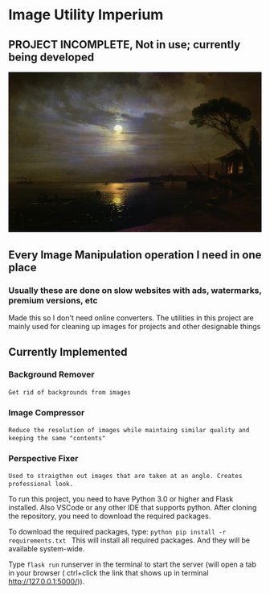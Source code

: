 # Image Utility Imperium

## PROJECT INCOMPLETE, Not in use; currently being developed

![Solid Painting](./media/RM1.png)

## Every Image Manipulation operation I need in one place

### Usually these are done on slow websites with ads, watermarks, premium versions, etc

Made this so I don't need online converters.
The utilities in this project are mainly used for cleaning up images for projects and other designable things

## Currently Implemented

### Background Remover

    Get rid of backgrounds from images

### Image Compressor

    Reduce the resolution of images while maintaing similar quality and keeping the same "contents"

### Perspective Fixer

    Used to straigthen out images that are taken at an angle. Creates professional look.

To run this project, you need to have Python 3.0 or higher and Flask installed. Also VSCode or any other IDE that supports python. After cloning the repository, you need to download the required packages.

To download the required packages, type:
    ```python
        pip install -r requirements.txt
    ```
This will install all required packages. And they will be available system-wide.

Type
    ```
        flask run
    ```
 runserver in the terminal to start the server (will open a tab in your browser ( ctrl+click the link that shows up in terminal http://127.0.0.1:5000/)).
